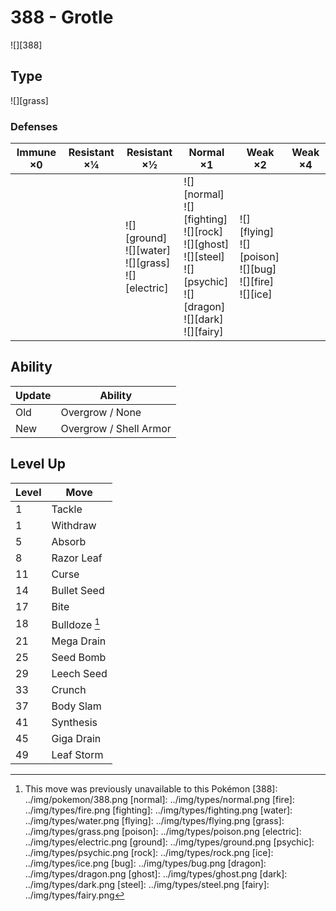 # 388 - Grotle
![][388]

## Type

![][grass]

### Defenses

Immune ×0 | Resistant ×¼ | Resistant ×½                                                    | Normal ×1                                                                                                                                   | Weak ×2                                                                 | Weak ×4 | 
---       | ---          | ---                                                             | ---                                                                                                                                         | ---                                                                     | ---     | 
          |              | ![][ground]<br> ![][water]<br> ![][grass]<br> ![][electric]<br> | ![][normal]<br> ![][fighting]<br> ![][rock]<br> ![][ghost]<br> ![][steel]<br> ![][psychic]<br> ![][dragon]<br> ![][dark]<br> ![][fairy]<br> | ![][flying]<br> ![][poison]<br> ![][bug]<br> ![][fire]<br> ![][ice]<br> |         | 

## Ability

Update | Ability                | 
---    | ---                    | 
Old    | Overgrow / None        | 
New    | Overgrow / Shell Armor | 

## Level Up

Level | Move          | 
---   | ---           | 
1     | Tackle        | 
1     | Withdraw      | 
5     | Absorb        | 
8     | Razor Leaf    | 
11    | Curse         | 
14    | Bullet Seed   | 
17    | Bite          | 
18    | Bulldoze [^1] | 
21    | Mega Drain    | 
25    | Seed Bomb     | 
29    | Leech Seed    | 
33    | Crunch        | 
37    | Body Slam     | 
41    | Synthesis     | 
45    | Giga Drain    | 
49    | Leaf Storm    | 

[^1]: This move was previously unavailable to this Pokémon
[388]: ../img/pokemon/388.png
[normal]: ../img/types/normal.png
[fire]: ../img/types/fire.png
[fighting]: ../img/types/fighting.png
[water]: ../img/types/water.png
[flying]: ../img/types/flying.png
[grass]: ../img/types/grass.png
[poison]: ../img/types/poison.png
[electric]: ../img/types/electric.png
[ground]: ../img/types/ground.png
[psychic]: ../img/types/psychic.png
[rock]: ../img/types/rock.png
[ice]: ../img/types/ice.png
[bug]: ../img/types/bug.png
[dragon]: ../img/types/dragon.png
[ghost]: ../img/types/ghost.png
[dark]: ../img/types/dark.png
[steel]: ../img/types/steel.png
[fairy]: ../img/types/fairy.png
